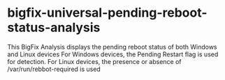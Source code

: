 # bigfix-universal-pending-reboot-status-analysis
This BigFix Analysis displays the pending reboot status of both Windows and Linux devices
For Windows devices, the Pending Restart flag is used for detection.
For Linux devices, the presence or absence of /var/run/rebbot-required is used
